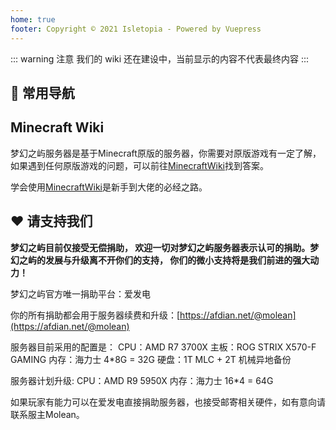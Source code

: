 ```yaml
---
home: true
footer: Copyright © 2021 Isletopia - Powered by Vuepress
---
```



<!-- <center><img :src="$withBase('/assets/img/island_b.png')" alt="islet" style="zoom:50%;"/></center> -->
::: warning 注意
我们的 wiki 还在建设中，当前显示的内容不代表最终内容
:::

## 🧭 常用导航
<html>
  <nav-card>
    <nav-card-item href="introduction.html">
        <template v-slot:icon>😃</template>
        <template v-slot:text>简单介绍</template>
    </nav-card-item>
    <nav-card-item href="feature.html">
      <template v-slot:icon>💎</template>
      <template v-slot:text>特色系统</template>
    </nav-card-item>
    <nav-card-item href="faq.html">
      <template v-slot:icon>🤔</template>
      <template v-slot:text>常见问题</template>
    </nav-card-item>
    <nav-card-item href="club.html">
      <template v-slot:icon>👨‍👩‍👦‍👦</template>
      <template v-slot:text>社团机制</template>
    </nav-card-item>
    <nav-card-item href="guide/modification.html">
      <template v-slot:icon>💫</template>
      <template v-slot:text>魔改内容</template>
    </nav-card-item>
    <nav-card-item href="guide/mechanism.html">
      <template v-slot:icon>💊</template>
      <template v-slot:text>特殊机制</template>
    </nav-card-item>



  </nav-card>
</html>

## Minecraft Wiki

梦幻之屿服务器是基于Minecraft原版的服务器，你需要对原版游戏有一定了解，如果遇到任何原版游戏的问题，可以前往[MinecraftWiki](https://minecraft.fandom.com/)找到答案。

学会使用[MinecraftWiki](https://minecraft.fandom.com/)是新手到大佬的必经之路。



## ❤️ 请支持我们

**梦幻之屿目前仅接受无偿捐助， 欢迎一切对梦幻之屿服务器表示认可的捐助。梦幻之屿的发展与升级离不开你们的支持， 你们的微小支持将是我们前进的强大动力！**

梦幻之屿官方唯一捐助平台：爱发电

你的所有捐助都会用于服务器续费和升级：[https://afdian.net/@molean](https://afdian.net/@molean)

服务器目前采用的配置是：
CPU：AMD R7 3700X
主板：ROG STRIX X570-F GAMING
内存：海力士 4*8G = 32G
硬盘：1T MLC + 2T 机械异地备份

服务器计划升级:
CPU：AMD R9 5950X
内存：海力士 16*4 = 64G

如果玩家有能力可以在爱发电直接捐助服务器，也接受邮寄相关硬件，如有意向请联系服主Molean。

[comment]: <> (## 📡 服务器状态)

[comment]: <> (<html>)

[comment]: <> (<center>)

[comment]: <> (<iframe style="width:500px;height:115px;max-width:100%;border:none;display:block;" src="https://namemc.com/server/play.molean.com/embed" width="728" height="90"></iframe>)

[comment]: <> (</center>)

[comment]: <> (</html>)
